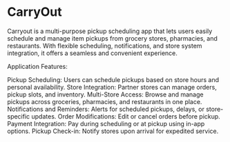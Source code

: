 # CarryOut
Carryout is a multi-purpose pickup scheduling app that lets users easily schedule and manage item pickups from grocery stores, pharmacies, and restaurants. With flexible scheduling, notifications, and store system integration, it offers a seamless and convenient experience.

Application Features:

Pickup Scheduling: Users can schedule pickups based on store hours and personal availability.
Store Integration: Partner stores can manage orders, pickup slots, and inventory.
Multi-Store Access: Browse and manage pickups across groceries, pharmacies, and restaurants in one place.
Notifications and Reminders: Alerts for scheduled pickups, delays, or store-specific updates.
Order Modifications: Edit or cancel orders before pickup.
Payment Integration: Pay during scheduling or at pickup using in-app options.
Pickup Check-in: Notify stores upon arrival for expedited service.
